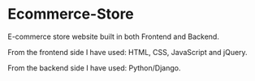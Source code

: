 # Ecommerce-Store
E-commerce store website built in both Frontend and Backend.

From the frontend side I have used: HTML, CSS, JavaScript and jQuery.

From the backend side I have used: Python/Django.

